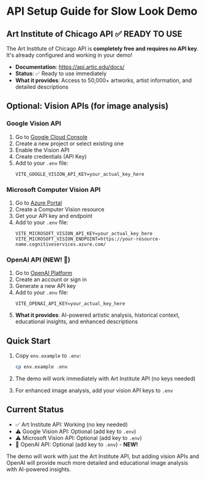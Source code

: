 # API Setup Guide for Slow Look Demo

## Art Institute of Chicago API ✅ READY TO USE

The Art Institute of Chicago API is **completely free and requires no API key**. It's already configured and working in your demo!

- **Documentation**: https://api.artic.edu/docs/
- **Status**: ✅ Ready to use immediately
- **What it provides**: Access to 50,000+ artworks, artist information, and detailed descriptions

## Optional: Vision APIs (for image analysis)

### Google Vision API
1. Go to [Google Cloud Console](https://console.cloud.google.com/apis/credentials)
2. Create a new project or select existing one
3. Enable the Vision API
4. Create credentials (API Key)
5. Add to your `.env` file:
   ```
   VITE_GOOGLE_VISION_API_KEY=your_actual_key_here
   ```

### Microsoft Computer Vision API
1. Go to [Azure Portal](https://azure.microsoft.com/en-us/services/cognitive-services/computer-vision/)
2. Create a Computer Vision resource
3. Get your API key and endpoint
4. Add to your `.env` file:
   ```
   VITE_MICROSOFT_VISION_API_KEY=your_actual_key_here
   VITE_MICROSOFT_VISION_ENDPOINT=https://your-resource-name.cognitiveservices.azure.com/
   ```

### OpenAI API (NEW! 🚀)
1. Go to [OpenAI Platform](https://platform.openai.com/api-keys)
2. Create an account or sign in
3. Generate a new API key
4. Add to your `.env` file:
   ```
   VITE_OPENAI_API_KEY=your_actual_key_here
   ```
5. **What it provides**: AI-powered artistic analysis, historical context, educational insights, and enhanced descriptions

## Quick Start

1. Copy `env.example` to `.env`:
   ```bash
   cp env.example .env
   ```

2. The demo will work immediately with Art Institute API (no keys needed)

3. For enhanced image analysis, add your vision API keys to `.env`

## Current Status

- ✅ Art Institute API: Working (no key needed)
- ⚠️ Google Vision API: Optional (add key to `.env`)
- ⚠️ Microsoft Vision API: Optional (add key to `.env`)
- 🚀 OpenAI API: Optional (add key to `.env`) - **NEW!**

The demo will work with just the Art Institute API, but adding vision APIs and OpenAI will provide much more detailed and educational image analysis with AI-powered insights.